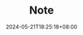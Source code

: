 ---
title: "Note"
summary: ""
description: ""
date: 2024-05-21T18:25:18+08:00
tags: []
# series: ["Documentation"]
# series_order: 9
cascade:
  showEdit: true
  showSummary: true
  hideFeatureImage: false
draft: false
---